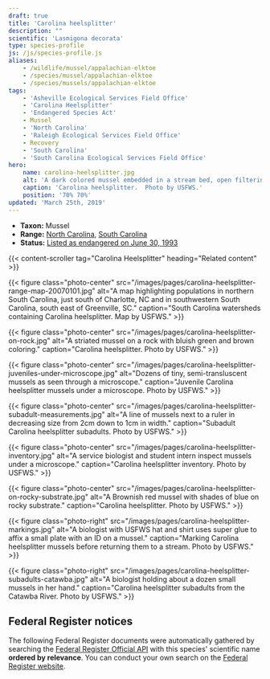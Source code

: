 ```yaml
---
draft: true
title: 'Carolina heelsplitter'
description: ""
scientific: 'Lasmigona decorata'
type: species-profile
js: /js/species-profile.js
aliases:
    - /wildlife/mussel/appalachian-elktoe
    - /species/mussel/appalachian-elktoe
    - /species/mussels/appalachian-elktoe
tags:
    - 'Asheville Ecological Services Field Office'
    - 'Carolina Heelsplitter'
    - 'Endangered Species Act'
    - Mussel
    - 'North Carolina'
    - 'Raleigh Ecological Services Field Office'
    - Recovery
    - 'South Carolina'
    - 'South Carolina Ecological Services Field Office'
hero:
    name: carolina-heelsplitter.jpg
    alt: 'A dark colored mussel embedded in a stream bed, open filtering water.'
    caption: 'Carolina heelsplitter.  Photo by USFWS.'
    position: '70% 70%'
updated: 'March 25th, 2019'
---
```


- **Taxon:** Mussel
- **Range:** [North Carolina](/north-carolina), [South Carolina](/south-carolina)
- **Status:** [Listed as endangered on June 30, 1993](https://ecos.fws.gov/docs/federal_register/fr2323.pdf)

{{< content-scroller tag="Carolina Heelsplitter" heading="Related content" >}}

{{< figure class="photo-center" src="/images/pages/carolina-heelsplitter-range-map-20070101.jpg" alt="A map highlighting populations in northern South Carolina, just south of Charlotte, NC and in southwestern South Carolina, south east of Greenville, SC." caption="South Carolina watersheds containing Carolina heelsplitter. Map by USFWS." >}}

{{< figure class="photo-center" src="/images/pages/carolina-heelsplitter-on-rock.jpg" alt="A striated mussel on a rock with bluish green and brown coloring." caption="Carolina heelsplitter. Photo by USFWS." >}}

{{< figure class="photo-center" src="/images/pages/carolina-heelsplitter-juveniles-under-microscope.jpg" alt="Dozens of tiny, semi-transluscent mussels as seen through a microscope." caption="Juvenile Carolina heelsplitter mussels under a microscope. Photo by USFWS." >}}

{{< figure class="photo-center" src="/images/pages/carolina-heelsplitter-subadult-measurements.jpg" alt="A line of mussels next to a ruler in decreasing size from 2cm down to 1cm in width." caption="Subadult Carolina heelsplitter subadults. Photo by USFWS." >}}

{{< figure class="photo-center" src="/images/pages/carolina-heelsplitter-inventory.jpg" alt="A service biologist and student intern inspect mussels under a microscope." caption="Carolina heelsplitter inventory. Photo by USFWS." >}}

{{< figure class="photo-center" src="/images/pages/carolina-heelsplitter-on-rocky-substrate.jpg" alt="A Brownish red mussel with shades of blue on rocky substrate." caption="Carolina heelsplitter. Photo by USFWS." >}}

{{< figure class="photo-right" src="/images/pages/carolina-heelsplitter-markings.jpg" alt="A biologist with USFWS hat and shirt uses super glue to affix a small plate with an ID on a mussel." caption="Marking Carolina heelsplitter mussels before returning them to a stream. Photo by USFWS." >}}

{{< figure class="photo-right" src="/images/pages/carolina-heelsplitter-subadults-catawba.jpg" alt="A biologist holding about a dozen small mussels in her hand." caption="Carolina heelsplitter subadults from the Catawba River. Photo by USFWS." >}}

## Federal Register notices

The following Federal Register documents were automatically gathered by searching the [Federal Register Official API](https://www.federalregister.gov/blog/learn/developers) with this species' scientific name **ordered by relevance**. You can conduct your own search on the [Federal Register website](https://www.federalregister.gov/articles/search).